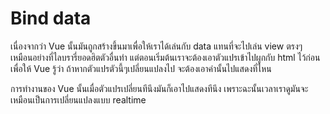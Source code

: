 # Bind data

เนื่องจากว่า Vue นั้นมันถูกสร้างขึ้นมาเพื่อให้เราได้เล่นกับ data แทนที่จะไปเล่น view ตรงๆ เหมือนอย่างที่ไลบรารี่ยอดฮิตตัวอื่นทำ แต่ตอนเริ่มต้นเราจะต้องเอาตัวแปรเข้าไปผูกกับ html ไว้ก่อน เพื่อให้ Vue รู้ว่า ถ้าหากตัวแปรตัวนี้ๆเปลี่ยนแปลงไป จะต้องเอาค่านั้นไปแสดงที่ไหน 

การทำงานของ Vue นั้นเมื่อตัวแปรเปลี่ยนทีนึงมันก็เอาไปแสดงทีนึง เพราะฉะนั้นเวลาเราดูมันจะเหมือนเป็นการเปลี่ยนแปลงแบบ realtime

